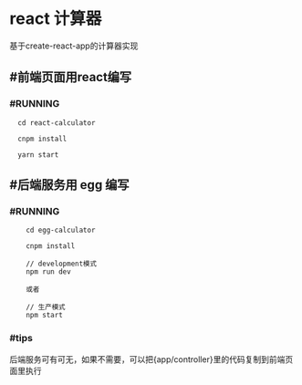 # react 计算器
基于create-react-app的计算器实现

## #前端页面用react编写

### #RUNNING
```
  cd react-calculator
  
  cnpm install
  
  yarn start
```

## #后端服务用 egg 编写

### #RUNNING

```
    cd egg-calculator
    
    cnpm install
    
    // development模式
    npm run dev
    
    或者
    
    // 生产模式
    npm start  
```

### #tips
  后端服务可有可无，如果不需要，可以把{app/controller}里的代码复制到前端页面里执行

